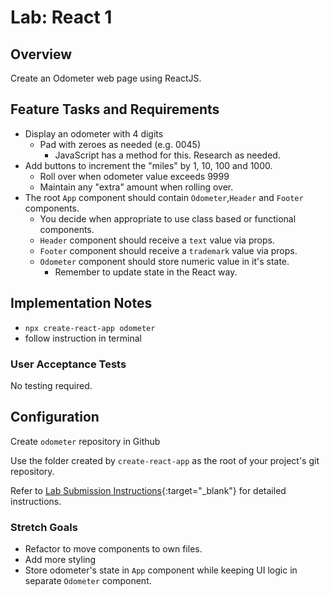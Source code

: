 # Lab: React 1

## Overview

Create an Odometer web page using ReactJS.

## Feature Tasks and Requirements

- Display an odometer with 4 digits
  - Pad with zeroes as needed (e.g. 0045)
    - JavaScript has a method for this. Research as needed.
- Add buttons to increment the "miles" by 1, 10, 100 and 1000.
  - Roll over when odometer value exceeds 9999
  - Maintain any "extra" amount when rolling over.
- The root `App` component should contain `Odometer`,`Header` and `Footer` components.
  - You decide when appropriate to use class based or functional components.
  - `Header` component should receive a `text` value via props.
  - `Footer` component should receive a `trademark` value via props.
  - `Odometer` component should store numeric value in it's state.
    - Remember to update state in the React way.

## Implementation Notes

- `npx create-react-app odometer`
- follow instruction in terminal

### User Acceptance Tests

No testing required.

## Configuration

Create `odometer` repository in Github

Use the folder created by `create-react-app` as the root of your project's git repository.

Refer to [Lab Submission Instructions](../../../reference/submission-instructions/labs/){:target="_blank"} for detailed instructions.

### Stretch Goals

- Refactor to move components to own files.
- Add more styling
- Store odometer's state in `App` component while keeping UI logic in separate `Odometer` component.
